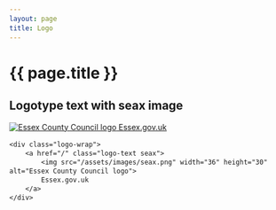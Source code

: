 ```yaml
---
layout: page
title: Logo
---
```


# {{ page.title }}

## Logotype text with seax image

<div class="logo-wrap">
	<a href="{{ site.baseurl }}" class="logo-text seax">
		<img src="{{ '/assets/images/seax.png' | absolute_url }}" width="36" height="30" alt="Essex County Council logo">
		Essex.gov.uk
	</a>
</div>

	<div class="logo-wrap">
		<a href="/" class="logo-text seax">
			<img src="/assets/images/seax.png" width="36" height="30" alt="Essex County Council logo">
			Essex.gov.uk
	   	</a>
	</div>